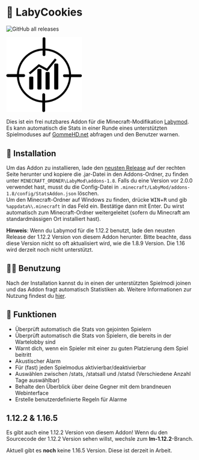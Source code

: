 # 🍪 LabyCookies
![GitHub all releases](https://img.shields.io/github/downloads/Lezurex/LabyCookies/total)

<img src="https://github.com/Lezurex/LabyCookies/blob/master/.wiki_assets/StatsAddon-Logo.png" width=201>

Dies ist ein frei nutzbares Addon für die Minecraft-Modifikation [Labymod](https://labymod.net). Es kann automatisch die Stats in einer Runde eines unterstützten Spielmoduses auf [GommeHD.net](https://gommehd.net) abfragen und den Benutzer warnen.

## 💾 Installation
Um das Addon zu installieren, lade den [neusten Release](https://github.com/Lezurex/LabyCookies/releases) auf der rechten Seite herunter und kopiere die .jar-Datei in den Addons-Ordner, zu finden unter `MINECRAFT_ORDNER\LabyMod\addons-1.8`. Falls du eine Version vor 2.0.0 verwendet hast, musst du die Config-Datei in `.minecraft/LabyMod/addons-1.8/config/StatsAddon.json` löschen. <br>
Um den Minecraft-Ordner auf Windows zu finden, drücke <kbd>WIN</kbd>+<kbd>R</kbd> und gib `%appdata%\.minecraft` in das Feld ein. Bestätige dann mit Enter. Du wirst automatisch zum Minecraft-Ordner weitergeleitet (sofern du Minecraft am standardmässigen Ort installiert hast).

**Hinweis**: Wenn du Labymod für die 1.12.2 benutzt, lade den neusten Release der 1.12.2 Version von diesem Addon herunter. Bitte beachte, dass diese Version nicht so oft aktualisiert wird, wie die 1.8.9 Version. Die 1.16 wird derzeit noch nicht unterstützt.

## 👨‍🎓 Benutzung
Nach der Installation kannst du in einen der unterstützten Spielmodi joinen und das Addon fragt automatisch Statistiken ab.
Weitere Informationen zur Nutzung findest du [hier](https://github.com/Lezurex/LabyCookies/wiki).

## 👾 Funktionen
- Überprüft automatisch die Stats von gejointen Spielern
- Überprüft automatisch die Stats von Spielern, die bereits in der Wartelobby sind
- Warnt dich, wenn ein Spieler mit einer zu guten Platzierung dem Spiel beitritt
- Akustischer Alarm
- Für (fast) jeden Spielmodus aktivierbar/deaktivierbar
- Auswählen zwischen /stats, /statsall und /statsd (Verschiedene Anzahl Tage auswählbar)
- Behalte den Überblick über deine Gegner mit dem brandneuen Webinterface
- Erstelle benutzerdefinierte Regeln für Alarme

## 1.12.2 & 1.16.5
Es gibt auch eine 1.12.2 Version von diesem Addon! Wenn du den Sourcecode der 1.12.2 Version sehen willst, wechsle zum **lm-1.12.2**-Branch.

Aktuell gibt es **noch** keine 1.16.5 Version. Diese ist derzeit in Arbeit.
